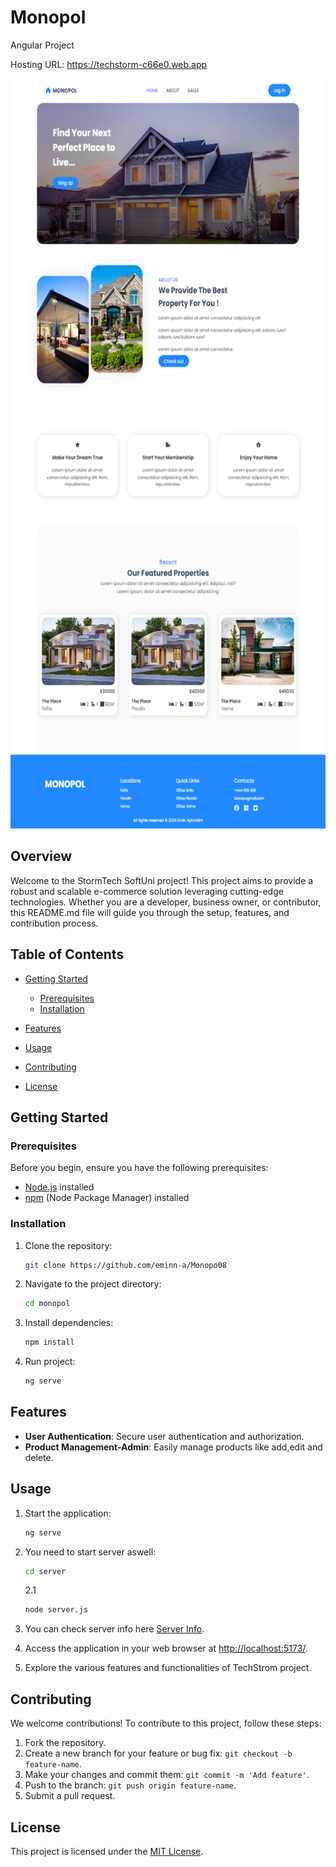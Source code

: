 # Monopol

Angular Project

Hosting URL: https://techstorm-c66e0.web.app

<img src="/monopol/src/assets/monopol.png" alt="Project Logo" width="700" height="1200">

## Overview

Welcome to the StormTech SoftUni project! This project aims to provide a robust and scalable e-commerce solution leveraging cutting-edge technologies. Whether you are a developer, business owner, or contributor, this README.md file will guide you through the setup, features, and contribution process.

## Table of Contents

- [Getting Started](#getting-started)

  - [Prerequisites](#prerequisites)
  - [Installation](#installation)

- [Features](#features)
- [Usage](#usage)
- [Contributing](#contributing)
- [License](#license)

## Getting Started

### Prerequisites

Before you begin, ensure you have the following prerequisites:

- [Node.js](https://nodejs.org/) installed
- [npm](https://www.npmjs.com/) (Node Package Manager) installed

### Installation

1. Clone the repository:

   ```bash
   git clone https://github.com/eminn-a/Monopo08
   ```

2. Navigate to the project directory:

   ```bash
   cd monopol
   ```

3. Install dependencies:

   ```bash
   npm install
   ```

4. Run project:

   ```bash
   ng serve
   ```

## Features

- **User Authentication**: Secure user authentication and authorization.
- **Product Management-Admin**: Easily manage products like add,edit and delete.

## Usage

1. Start the application:

   ```bash
   ng serve
   ```

2. You need to start server aswell:

   ```bash
   cd server

   ```

   2.1

   ```bash
   node server.js

   ```

3. You can check server info here [Server Info](https://github.com/softuni-practice-server/softuni-practice-server).

4. Access the application in your web browser at [http://localhost:5173/](http://localhost:5173/).

5. Explore the various features and functionalities of TechStrom project.

## Contributing

We welcome contributions! To contribute to this project, follow these steps:

1. Fork the repository.
2. Create a new branch for your feature or bug fix: `git checkout -b feature-name`.
3. Make your changes and commit them: `git commit -m 'Add feature'`.
4. Push to the branch: `git push origin feature-name`.
5. Submit a pull request.

## License

This project is licensed under the [MIT License](LICENSE).
